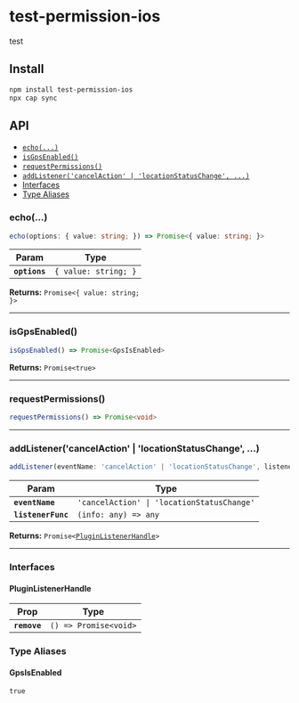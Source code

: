 # test-permission-ios

test

## Install

```bash
npm install test-permission-ios
npx cap sync
```

## API

<docgen-index>

* [`echo(...)`](#echo)
* [`isGpsEnabled()`](#isgpsenabled)
* [`requestPermissions()`](#requestpermissions)
* [`addListener('cancelAction' | 'locationStatusChange', ...)`](#addlistenercancelaction--locationstatuschange-)
* [Interfaces](#interfaces)
* [Type Aliases](#type-aliases)

</docgen-index>

<docgen-api>
<!--Update the source file JSDoc comments and rerun docgen to update the docs below-->

### echo(...)

```typescript
echo(options: { value: string; }) => Promise<{ value: string; }>
```

| Param         | Type                            |
| ------------- | ------------------------------- |
| **`options`** | <code>{ value: string; }</code> |

**Returns:** <code>Promise&lt;{ value: string; }&gt;</code>

--------------------


### isGpsEnabled()

```typescript
isGpsEnabled() => Promise<GpsIsEnabled>
```

**Returns:** <code>Promise&lt;true&gt;</code>

--------------------


### requestPermissions()

```typescript
requestPermissions() => Promise<void>
```

--------------------


### addListener('cancelAction' | 'locationStatusChange', ...)

```typescript
addListener(eventName: 'cancelAction' | 'locationStatusChange', listenerFunc: (info: any) => any) => Promise<PluginListenerHandle>
```

| Param              | Type                                                  |
| ------------------ | ----------------------------------------------------- |
| **`eventName`**    | <code>'cancelAction' \| 'locationStatusChange'</code> |
| **`listenerFunc`** | <code>(info: any) =&gt; any</code>                    |

**Returns:** <code>Promise&lt;<a href="#pluginlistenerhandle">PluginListenerHandle</a>&gt;</code>

--------------------


### Interfaces


#### PluginListenerHandle

| Prop         | Type                                      |
| ------------ | ----------------------------------------- |
| **`remove`** | <code>() =&gt; Promise&lt;void&gt;</code> |


### Type Aliases


#### GpsIsEnabled

<code>true</code>

</docgen-api>
